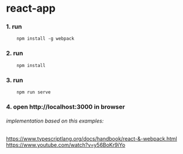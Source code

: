 # react-app
### 1. run
```
    npm install -g webpack
```
### 2. run
```
    npm install
```
### 3. run
```
    npm run serve
```
### 4. open http://localhost:3000 in browser

###### implementation based on this examples:
https://www.typescriptlang.org/docs/handbook/react-&-webpack.html
https://www.youtube.com/watch?v=y56BoKr9iYo

